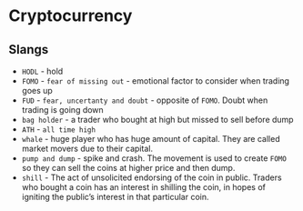 # Cryptocurrency
## Slangs
- `HODL` - hold
- `FOMO` - `fear of missing out` - emotional factor to consider when trading goes up
- `FUD` - `fear, uncertanty and doubt` - opposite of `FOMO`. Doubt when trading is going down
- `bag holder` - a trader who bought at high but missed to sell before dump
- `ATH` - `all time high`
- `whale` - huge player who has huge amount of capital. They are called market movers due to their capital.
- `pump and dump` - spike and crash. The movement is used to create `FOMO` so they can sell the coins at higher price and then dump.
- `shill` - The act of unsolicited endorsing of the coin in public. Traders who bought a coin has an interest in shilling the coin, in hopes of igniting the public’s interest in that particular coin.
